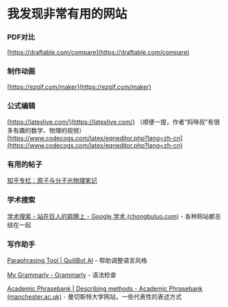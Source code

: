 # 我发现非常有用的网站

### PDF对比

[https://draftable.com/compare](https://draftable.com/compare)

### 制作动画

[https://ezgif.com/maker](https://ezgif.com/maker)

### 公式编辑

[https://latexlive.com/](https://latexlive.com/) （顺便一提，作者“妈咪叔”有很多有趣的数学、物理的视频）
[https://www.codecogs.com/latex/eqneditor.php?lang=zh-cn](https://www.codecogs.com/latex/eqneditor.php?lang=zh-cn)

### 有用的帖子

[知乎专栏：原子与分子光物理笔记](https://www.zhihu.com/column/qinghuake)

### 学术搜索

[学术搜索 - 站在巨人的肩膀上 - Google 学术 (chongbuluo.com)](https://scholar.chongbuluo.com/) - 各种网站都总结在一起

### 写作助手

[Paraphrasing Tool \| QuillBot AI](https://quillbot.com/) - 帮助调整语言风格

[My Grammarly - Grammarly](https://app.grammarly.com/) - 语法检查

[Academic Phrasebank \| Describing methods - Academic Phrasebank (manchester.ac.uk)](https://www.phrasebank.manchester.ac.uk/describing-methods/) - 曼切斯特大学网站，一些代表性的表述方式